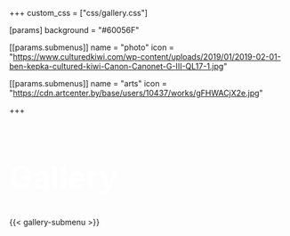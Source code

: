 +++
custom_css = ["css/gallery.css"]

[params]
background = "#60056F"

[[params.submenus]]
name = "photo"
icon = "https://www.culturedkiwi.com/wp-content/uploads/2019/01/2019-02-01-ben-kepka-cultured-kiwi-Canon-Canonet-G-III-QL17-1.jpg"

[[params.submenus]]
name = "arts"
icon = "https://cdn.artcenter.by/base/users/10437/works/gFHWACjX2e.jpg"

+++

<h1 class="badeen-font" style="font-size: 4em; color: white">Gallery</h1>

{{< gallery-submenu >}}
